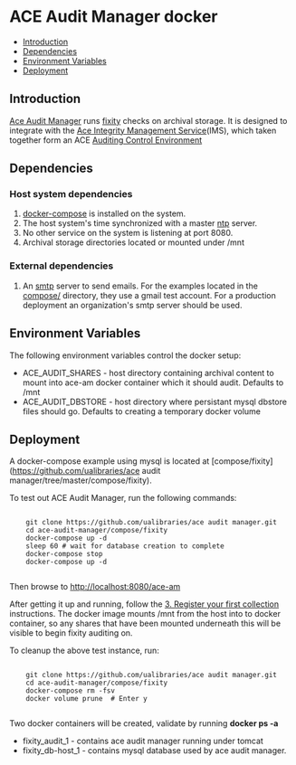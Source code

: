 # ACE Audit Manager docker

- [Introduction](#introduction)
- [Dependencies](#dependencies)
- [Environment Variables](#environment-variables)
- [Deployment](#deployment)

## Introduction

[Ace Audit Manager](https://wiki.umiacs.umd.edu/adapt/index.php/Ace:Main) runs [fixity](https://www.dpconline.org/handbook/technical-solutions-and-tools/fixity-and-checksums) checks on archival storage. It is designed to integrate with the [Ace Integrity Management Service](https://wiki.umiacs.umd.edu/adapt/index.php/Ace:Ace_IMS_System)(IMS), which taken together form an ACE [Auditing Control Environment](https://wiki.umiacs.umd.edu/adapt/index.php/Ace)

## Dependencies
### Host system dependencies
1. [docker-compose](https://docs.docker.com/compose/overview/) is installed on the system.
2. The host system's time synchronized with a master [ntp](https://en.wikipedia.org/wiki/Network_Time_Protocol) server.
3. No other service on the system is listening at port 8080.
4. Archival storage directories located or mounted under /mnt

### External dependencies

1. An [smtp](https://en.wikipedia.org/wiki/Simple_Mail_Transfer_Protocol) server to send emails. For the examples located in the [compose/](https://github.com/ualibraries/archivematica/tree/1.6.1-beta3/compose) directory, they use a gmail test account. For a production deployment an organization's smtp server should be used.

## Environment Variables

The following environment variables control the docker setup:

* ACE_AUDIT_SHARES - host directory containing archival content to mount into ace-am docker container which it should audit. Defaults to /mnt
* ACE_AUDIT_DBSTORE - host directory where persistant mysql dbstore files should go. Defaults to creating a temporary docker volume

## Deployment

A docker-compose example using mysql is located at [compose/fixity](https://github.com/ualibraries/ace audit manager/tree/master/compose/fixity).

To test out ACE Audit Manager, run the following commands:

```
	
	git clone https://github.com/ualibraries/ace audit manager.git
	cd ace-audit-manager/compose/fixity
	docker-compose up -d
	sleep 60 # wait for database creation to complete
	docker-compose stop
	docker-compose up -d
	
```

Then browse to [http://localhost:8080/ace-am](http://localhost:8080/ace-am)

After getting it up and running, follow the [3. Register your first collection](https://wiki.umiacs.umd.edu/adapt/index.php/Ace:Audit_Manager_Installation_Guide) instructions. The docker image mounts /mnt from the host into to docker container, so any shares that have been mounted underneath this will be visible to begin fixity auditing on.

To cleanup the above test instance, run:

```
	
	git clone https://github.com/ualibraries/ace audit manager.git
	cd ace-audit-manager/compose/fixity
	docker-compose rm -fsv
	docker volume prune  # Enter y
	
```

Two docker containers will be created, validate by running **docker ps -a**

* fixity_audit_1 - contains ace audit manager running under tomcat
* fixity_db-host_1 - contains mysql database used by ace audit manager.

